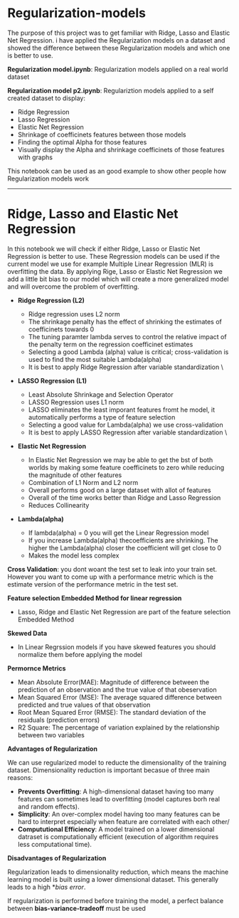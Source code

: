 # Regularization-models

The purpose of this project was to get familiar with Ridge, Lasso and Elastic Net Regression. i have applied the Regularization models on a dataset and showed the difference between these Regularization models and which one is better to use. 

**Regularization model.ipynb**: Regularization models applied on a real world dataset

**Regularization model p2.ipynb**: Regulariztion models applied to a self created dataset to display:
 - Ridge Regression
 - Lasso Regression
 - Elastic Net Regression
 - Shrinkage of coefficinets features between those models
 - Finding the optimal Alpha for those features
 - Visually display the Alpha and shrinkage coefficinets of those features with graphs

This notebook can be used as an good example to show other people how Regularization models work

---------------------------------------------------------------------------------------------------------------------------------------------------------------------------------

# Ridge, Lasso and Elastic Net Regression

In this notebook we will check if either Ridge, Lasso or Elastic Net Regression is better to use. These Regression models can be used if the current model we use for example Multiple Linear Regression (MLR) is overfitting the data. By applying Rige, Lasso or Elastic Net Regression we add a little bit bias to our model which will create a more generalized model and will overcome the problem of overfitting. 

- **Ridge Regression (L2)**
    - Ridge regression uses L2 norm
    - The shrinkage penalty has the effect of shrinking the estimates of coefficinets towards 0
    - The tuning paramter lambda serves to control the relative impact of the penalty term on the regression coefficinet estimates
    - Selecting a good Lambda (alpha) value is critical; cross-validation is used to find the most suitable Lambda(alpha)
    - It is best to apply Ridge Regression after variable standardization
\


 
- **LASSO Regression (L1)**
    - Least Absolute Shrinkage and Selection Operator
    - LASSO Regression uses L1 norm
    - LASSO eliminates the least imporant features fromt he model, it automatically performs a type of feature selection
    - Selecting a good value for Lambda(alpha) we use cross-validation
    - It is best to apply LASSO Regression after variable standardization
\


- **Elastic Net Regression**
    - In Elastic Net Regression we may be able to get the bst of both worlds by making some feature coefficinets to zero while reducing the magnitude of other features
    - Combination of L1 Norm and L2 norm
    - Overall performs good on a large dataset with allot of features
    - Overall of the time works better than Ridge and Lasso Regression
    - Reduces Collinearity
    
- **Lambda(alpha)**
     - If lambda(alpha) = 0 you will get the Linear Regression model
     - If you increase Lambda(alpha) thecoefficients are shrinking. The higher the Lambda(alpha) closer the coefficient will get close to 0
     - Makes the model less complex    
    

**Cross Validation**: you dont woant the test set to leak into your train set. However you want to come up with a performance metric which is the estimate version of the performance metric in the test set.


**Feature selection Embedded Method for linear regression**
- Lasso, Ridge and Elastic Net Regression are part of the feature selection Embedded Method

**Skewed Data**
- In Linear Regrssion models if you have skewed features you should normalize them before applying the model

**Permornce Metrics**
- Mean Absolute Error(MAE): Magnitude of difference between the prediction of an observation and the true value of that obeservation
- Mean Squared Error (MSE): The average squared difference between predicted and true values of that observation
- Root Mean Squared Error (RMSE): The standard deviation of the residuals (prediction errors)
- R2 Square: The percentage of variation explained by the relationship between two variables


**Advantages of Regularization**

We can use regularized model to reducte the dimensionality of the training dataset. Dimensionality reduction is important becasue of three main reasons:
- **Prevents Overfitting**: A high-dimensional dataset having too many features can sometimes lead to overfitting (model captures borh real and random effects).
- **Simplicity**: An over-complex model having too many features can be hard to interpret especially when feature are correlated with each other/
- **Compututional Efficiency**: A model trained on a lower dimensional datraset is computationally efficient (execution of algorithm requires less computational time).

**Disadvantages of Regularization**

Regularization leads to dimensionality reduction, which means the machine learning model is built using a lower dimensional dataset. This generally leads to a high **bias error*.

If regularization is performed before training the model, a perfect balance between **bias-variance-tradeoff** must be used


